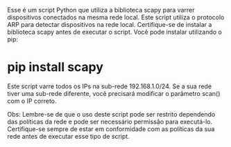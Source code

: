 Esse é um script Python que utiliza a biblioteca scapy para varrer dispositivos conectados na mesma rede local.
Este script utiliza o protocolo ARP para detectar dispositivos na rede local. Certifique-se de instalar a biblioteca scapy antes de executar o script. Você pode instalar utilizando o pip:

# pip install scapy

Este script varre todos os IPs na sub-rede 192.168.1.0/24. Se a sua rede tiver uma sub-rede diferente, você precisará modificar o parâmetro scan() com o IP correto.

Obs: Lembre-se de que o uso deste script pode ser restrito dependendo das políticas da rede e pode ser necessário permissão para executá-lo. Certifique-se sempre de estar em conformidade com as políticas da sua rede antes de executar esse tipo de script.
